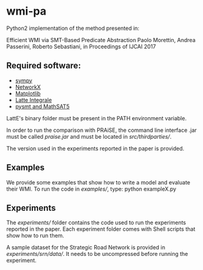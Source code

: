 # wmi-pa
Python2 implementation of the method presented in:

  Efficient WMI via SMT-Based Predicate Abstraction
  Paolo Morettin, Andrea Passerini, Roberto Sebastiani,
  in Proceedings of IJCAI 2017

## Required software:
- [sympy](http://www.sympy.org/en/index.html)
- [NetworkX](https://networkx.github.io/)
- [Matplotlib](https://matplotlib.org/)
- [Latte Integrale](https://www.math.ucdavis.edu/~latte/)
- [pysmt and MathSAT5](https://github.com/pysmt/pysmt)

LattE's binary folder must be present in the PATH environment variable.

In order to run the comparison with PRAiSE, the command line interface .jar
must be called *praise.jar* and must be located in *src/thirdparties/*.

The version used in the experiments reported in the paper is provided.



## Examples
We provide some examples that show how to write a model and evaluate their WMI.
To run the code in *examples/*, type: python exampleX.py

## Experiments
The *experiments/* folder contains the code used to run the experiments reported in the paper.
Each experiment folder comes with Shell scripts that show how to run them.

A sample dataset for the Strategic Road Network is provided in
*experiments/srn/data/*. It needs to be uncompressed before running the experiment.
